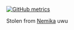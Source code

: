 [![GitHub metrics](https://metrics.lecoq.io/CoalByte?languages=1&isocalendar=1&followup=1)](https://github.com/lowlighter/metrics)

Stolen from [Nemika](https://github.com/Nemika-Haj) uwu 
